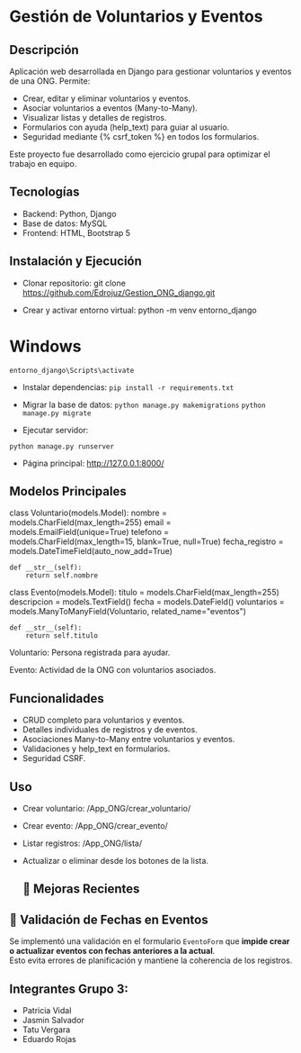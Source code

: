 # Gestión de Voluntarios y Eventos

## Descripción
Aplicación web desarrollada en Django para gestionar voluntarios y eventos de una ONG.
Permite:
- Crear, editar y eliminar voluntarios y eventos.
- Asociar voluntarios a eventos (Many-to-Many).
- Visualizar listas y detalles de registros.
- Formularios con ayuda (help_text) para guiar al usuario.
- Seguridad mediante {% csrf_token %} en todos los formularios.

Este proyecto fue desarrollado como ejercicio grupal para optimizar el trabajo en equipo.

## Tecnologías
- Backend: Python, Django
- Base de datos: MySQL
- Frontend: HTML, Bootstrap 5

## Instalación y Ejecución

- Clonar repositorio:
git clone https://github.com/Edrojuz/Gestion_ONG_django.git

- Crear y activar entorno virtual:
python -m venv entorno_django
# Windows
`entorno_django\Scripts\activate`

- Instalar dependencias:
`pip install -r requirements.txt`

- Migrar la base de datos:
`python manage.py makemigrations`
`python manage.py migrate`

- Ejecutar servidor:

`python manage.py runserver`

- Página principal: http://127.0.0.1:8000/

## Modelos Principales
class Voluntario(models.Model):
    nombre = models.CharField(max_length=255)
    email = models.EmailField(unique=True)
    telefono = models.CharField(max_length=15, blank=True, null=True)
    fecha_registro = models.DateTimeField(auto_now_add=True)

    def __str__(self):
        return self.nombre

class Evento(models.Model):
    titulo = models.CharField(max_length=255)
    descripcion = models.TextField()
    fecha = models.DateField()
    voluntarios = models.ManyToManyField(Voluntario, related_name="eventos")

    def __str__(self):
        return self.titulo


Voluntario: Persona registrada para ayudar.

Evento: Actividad de la ONG con voluntarios asociados.

## Funcionalidades
- CRUD completo para voluntarios y eventos.
- Detalles individuales de registros y de eventos.
- Asociaciones Many-to-Many entre voluntarios y eventos.
- Validaciones y help_text en formularios.
- Seguridad CSRF.

## Uso
- Crear voluntario: /App_ONG/crear_voluntario/
- Crear evento: /App_ONG/crear_evento/
- Listar registros: /App_ONG/lista/
- Actualizar o eliminar desde los botones de la lista.

  ## 🧩 Mejoras Recientes

## 🔹 Validación de Fechas en Eventos
Se implementó una validación en el formulario `EventoForm` que **impide crear o actualizar eventos con fechas anteriores a la actual**.  
Esto evita errores de planificación y mantiene la coherencia de los registros.

## Integrantes Grupo 3:
- Patricia Vidal
- Jasmin Salvador
- Tatu Vergara
- Eduardo Rojas
